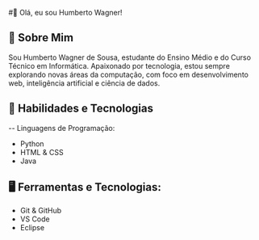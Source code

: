 #👋 Olá, eu sou Humberto Wagner!
## 📌 Sobre Mim
Sou Humberto Wagner de Sousa, estudante do Ensino Médio e do Curso Técnico em Informática. Apaixonado por tecnologia, estou sempre explorando novas áreas da computação, com foco em desenvolvimento web, inteligência artificial e ciência de dados.

## 🚀 Habilidades e Tecnologias
-- Linguagens de Programação:
- Python
- HTML & CSS
- Java

## 🖥️ Ferramentas e Tecnologias:
- Git & GitHub
- VS Code
- Eclipse
